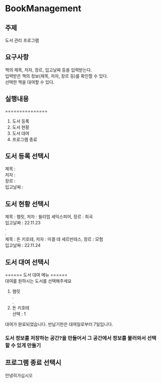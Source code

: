 # BookManagement

## 주제
도서 관리 프로그램

## 요구사항
책의 제목, 저자, 장르, 입고날짜 등을 입력받는다.  
입력받은 책의 정보(제목, 저자, 장르 등)를 확인할 수 있다.  
선택한 책을 대여할 수 있다.  

## 실행내용
===============
1. 도서 등록  
2. 도서 현황  
3. 도서 대여  
4. 프로그램 종료  

## 도서 등록 선택시
제목 :  
저자 :  
장르 :   
입고날짜 :  

## 도서 현황 선택시
제목 : 햄릿, 저자 : 윌리엄 셰익스피어, 장르 : 희곡  
입고날짜 : 22.11.23  
.  
.  
제목 : 돈 키호테, 저자 : 미겔 데 세르반테스, 장르 : 모험  
입고날짜 : 22.11.24  

## 도서 대여 선택시
====== 도서 대여 메뉴 ======  
대여를 원하시는 도서를 선택해주세요  
1. 햄릿  
.  
.  
3. 돈 키호테  
선택 : 1  
  
대여가 완료되었습니다. 반납기한은 대여일로부터 7일입니다.  

### 도서 정보를 저장하는 공간?을 만들어서 그 공간에서 정보를 불러와서 선택할 수 있게 만들기

## 프로그램 종료 선택시

안녕히가십시오




